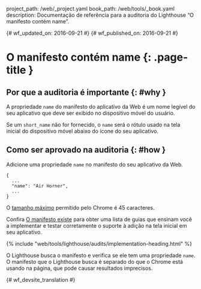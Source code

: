 project_path: /web/_project.yaml
book_path: /web/tools/_book.yaml
description: Documentação de referência para a auditoria do Lighthouse “O manifesto contém name”.

{# wf_updated_on: 2016-09-21 #}
{# wf_published_on: 2016-09-21 #}

# O manifesto contém name  {: .page-title }

## Por que a auditoria é importante {: #why }

A propriedade `name` do manifesto do aplicativo da Web é um nome legível do seu
aplicativo que deve ser exibido no dispositivo móvel do usuário.

Se um `short_name` não for fornecido, o `name` será o rótulo usado
na tela inicial do dispositivo móvel abaixo do ícone do seu aplicativo.

## Como ser aprovado na auditoria {: #how }

Adicione uma propriedade `name` no manifesto do seu aplicativo da Web.

    {
      ...
      "name": "Air Horner",
      ...
    }

O [tamanho
máximo](https://developer.chrome.com/apps/manifest/name) permitido pelo Chrome é 45 caracteres.

Confira [O manifesto existe](manifest-exists#how)
para obter uma lista de guias que ensinam você a implementar
e testar corretamente o suporte à adição na tela inicial em seu aplicativo.

{% include "web/tools/lighthouse/audits/implementation-heading.html" %}

O Lighthouse busca o manifesto e verifica se ele tem uma propriedade `name`.
O manifesto que o Lighthouse busca é separado do que o Chrome está
usando na página, que pode causar resultados imprecisos.


{# wf_devsite_translation #}
